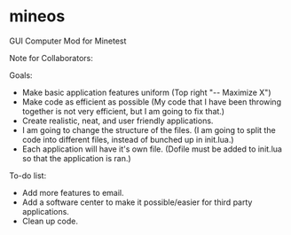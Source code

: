 # mineos
GUI Computer Mod for Minetest

Note for Collaborators:

Goals:
 - Make basic application features uniform (Top right "-- Maximize X")
 - Make code as efficient as possible (My code that I have been throwing together is not very efficient, but I am going to fix that.)
 - Create realistic, neat, and user friendly applications.
 - I am going to change the structure of the files. (I am going to split the code into different files, instead of bunched up in init.lua.)
 - Each application will have it's own file. (Dofile must be added to init.lua so that the application is ran.)

To-do list:
 - Add more features to email.
 - Add a software center to make it possible/easier for third party applications.
 - Clean up code.
